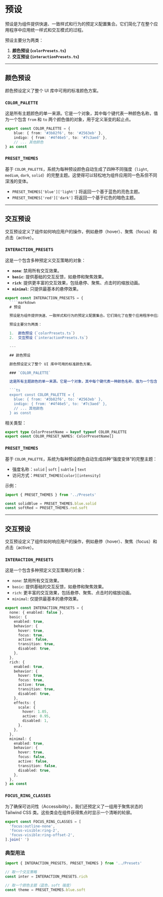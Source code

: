 # 预设

预设是为组件提供快速、一致样式和行为的预定义配置集合。它们简化了在整个应用程序中应用统一样式和交互模式的过程。

预设主要分为两类：

1.  **颜色预设 (`colorPresets.ts`)**
2.  **交互预设 (`interactionPresets.ts`)**

---

## 颜色预设

颜色预设定义了整个 UI 库中可用的标准颜色方案。

### `COLOR_PALETTE`

这是所有主题颜色的单一来源。它是一个对象，其中每个键代表一种颜色名称，值为一个包含 `from` 和 `to` 两个颜色值的对象，用于定义渐变的起止点。

```typescript
export const COLOR_PALETTE = {
    blue: { from: '#3b82f6', to: '#2563eb' },
    indigo: { from: '#4f46e5', to: '#7c3aed' },
    // ... 其他颜色
} as const
```

### `PRESET_THEMES`

基于 `COLOR_PALETTE`，系统为每种预设颜色自动生成了四种不同强度（`light`, `medium`, `dark`, `solid`）的完整主题。这使得可以轻松地为组件应用同一色系但不同深浅的变体。

-   `PRESET_THEMES['blue']['light']` 将返回一个基于蓝色的亮色主题。
-   `PRESET_THEMES['red']['dark']` 将返回一个基于红色的暗色主题。

---

## 交互预设

交互预设定义了组件如何响应用户的操作，例如悬停（hover）、聚焦（focus）和点击（active）。

### `INTERACTION_PRESETS`

这是一个包含多种预定义交互策略的对象：

-   **`none`**: 禁用所有交互效果。
-   **`basic`**: 提供基础的交互反馈，如悬停和聚焦效果。
-   **`rich`**: 提供更丰富的交互效果，包括悬停、聚焦、点击时的缩放动画。
-   **`minimal`**: 只提供最基本的悬停效果。

```typescript
export const INTERACTION_PRESETS = {
  ````markdown
  # 预设

  预设是为组件提供快速、一致样式和行为的预定义配置集合。它们简化了在整个应用程序中应用统一样式和交互模式的过程。

  预设主要分为两类：

  1.  颜色预设（`colorPresets.ts`）
  2.  交互预设（`interactionPresets.ts`）

  ---

  ## 颜色预设

  颜色预设定义了整个 UI 库中可用的标准颜色方案。

  ### `COLOR_PALETTE`

  这是所有主题颜色的单一来源。它是一个对象，其中每个键代表一种颜色名称，值为一个包含 `from` 和 `to` 两个颜色值的对象，用于定义渐变的起止点。

  ```ts
  export const COLOR_PALETTE = {
    blue: { from: '#3b82f6', to: '#2563eb' },
    indigo: { from: '#4f46e5', to: '#7c3aed' },
    // ... 其他颜色
  } as const
  ```

  相关类型：

  ```ts
  export type ColorPresetName = keyof typeof COLOR_PALETTE
  export const COLOR_PRESET_NAMES: ColorPresetName[]
  ```

  ### `PRESET_THEMES`

  基于 `COLOR_PALETTE`，系统为每种预设颜色自动生成四种“强度变体”的完整主题：

  - 强度名称：`solid` | `soft` | `subtle` | `text`
  - 访问方式：`PRESET_THEMES[color][intensity]`

  示例：

  ```ts
  import { PRESET_THEMES } from '../Presets'

  const solidBlue = PRESET_THEMES.blue.solid
  const softRed = PRESET_THEMES.red.soft
  ```

  ---

  ## 交互预设

  交互预设定义了组件如何响应用户的操作，例如悬停（hover）、聚焦（focus）和点击（active）。

  ### `INTERACTION_PRESETS`

  这是一个包含多种预定义交互策略的对象：

  - `none`: 禁用所有交互效果。
  - `basic`: 提供基础的交互反馈，如悬停和聚焦效果。
  - `rich`: 更丰富的交互效果，包括悬停、聚焦、点击时的缩放动画。
  - `minimal`: 仅提供最基本的悬停效果。

  ```ts
  export const INTERACTION_PRESETS = {
    none: { enabled: false },
    basic: {
      enabled: true,
      behavior: {
        hover: true,
        focus: true,
        active: false,
        transition: true,
        disabled: true,
      },
    },
    rich: {
      enabled: true,
      behavior: {
        hover: true,
        focus: true,
        active: true,
        transition: true,
        disabled: true,
      },
      effects: {
        scale: {
          hover: 1.05,
          active: 0.95,
          disabled: 1,
        },
      },
    },
    minimal: {
      enabled: true,
      behavior: {
        hover: true,
        focus: false,
        active: false,
        transition: false,
        disabled: true,
      },
    },
  } as const
  ```

  ### `FOCUS_RING_CLASSES`

  为了确保可访问性（Accessibility），我们还预定义了一组用于聚焦状态的 Tailwind CSS 类。这些类会在组件获得焦点时显示一个清晰的轮廓。

  ```ts
  export const FOCUS_RING_CLASSES = [
    'focus:outline-none',
    'focus-visible:ring-2',
    'focus-visible:ring-offset-2',
  ].join(' ')
  ```

  ### 典型用法

  ```ts
  import { INTERACTION_PRESETS, PRESET_THEMES } from '../Presets'

  // 取一个交互策略
  const inter = INTERACTION_PRESETS.rich

  // 取一个颜色主题（蓝色，soft 强度）
  const theme = PRESET_THEMES.blue.soft
  ```

  ````
